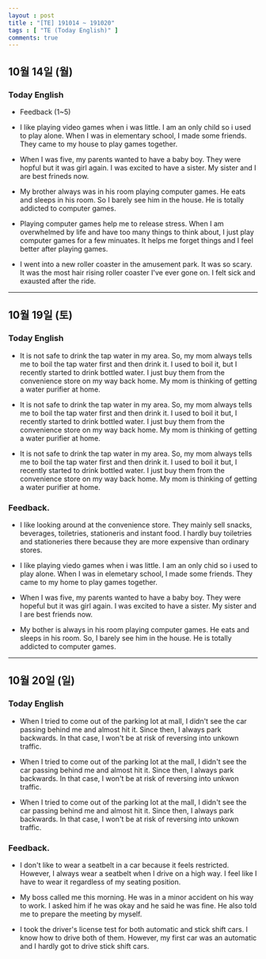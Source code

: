 ```yaml
---
layout : post
title : "[TE] 191014 ~ 191020"
tags : [ "TE (Today English)" ]
comments: true
---
```


## 10월 14일 (월)
### Today English
- Feedback (1~5)

- I like playing video games when i was little. I am an only child so i used to play alone. When I was in elementary school, I made some friends. They came to my house to play games together.

- When I was five, my parents wanted to have a baby boy. They were hopful but it was girl again. I was excited to have a sister. My sister and I are best frineds now.

- My brother always was in his room playing computer games. He eats and sleeps in his room. So I barely see him in the house. He is totally addicted to computer games.

- Playing computer games help me to release stress. When I am overwhelmed by life and have too many things to think about, I just play computer games for a few minuates. It helps me forget things and I feel better after playing games.

- I went into a new roller coaster in the amusement park. It was so scary. It was the most hair rising roller coaster I've ever gone on. I felt sick and exausted after the ride.

---

## 10월 19일 (토)
### Today English
- It is not safe to drink the tap water in my area. So, my mom always tells me to boil the tap water first and then drink it. I used to boil it, but I recently started to drink bottled water. I just buy them from the convenience store on my way back home. My mom is thinking of getting a water purifier at home.

- It is not safe to drink the tap water in my area. So, my mom always tells me to boil the tap water first and then drink it. I used to boil it but, I recently started to drink bottled water. I just buy them from the convenience store on my way back home. My mom is thinking of getting a water purifier at home.

- It is not safe to drink the tap water in my area. So, my mom always tells me to boil the tap water first and then drink it. I used to boil it but, I recently started to drink bottled water. I just buy them from the convenience store on my way back home. My mom is thinking of getting a water purifier at home.

### Feedback.
- I like looking around at the convenience store. They mainly sell snacks, beverages, toiletries, stationeris and instant food. I hardly buy toiletries and stationeries there because they are more expensive than ordinary stores.

- I like playing viedo games when i was little. I am an only chid so i used to play alone. When I was in elemetary school, I made some friends. They came to my home to play games together.

- When I was five, my parents wanted to have a baby boy. They were hopeful but it was girl again. I was excited to have a sister. My sister and I are best friends now.

- My bother is always in his room playing computer games. He eats and sleeps in his room. So, I barely see him in the house. He is totally addicted to computer games.

---

## 10월 20일 (일)
### Today English
- When I tried to come out of the parking lot at mall, I didn't see the car passing behind me and almost hit it. Since then, I always park backwards. In that case, I won't be at risk of reversing into unkown traffic.

- When I tried to come out of the parking lot at the mall, I didn't see the car passing behind me and almost hit it. Since then, I always park backwards. In that case, I won't be at risk of reversing into unkwon traffic.

- When I tried to come out of the parking lot at the mall, I didn't see the car passing behind me and almost hit it. Since then, I always park backwards. In that case, I won't be at risk of reversing into unkown traffic.

### Feedback.
- I don't like to wear a seatbelt in a car because it feels restricted. However, I always wear a seatbelt when I drive on a high way. I feel like I have to wear it regardless of my seating position.

- My boss called me this morning. He was in a minor accident on his way to work. I asked him if he was okay and he said he was fine. He also told me to prepare the meeting by myself.

- I took the driver's license test for both automatic and stick shift cars. I know how to drive both of them. However, my first car was an automatic and I hardly got to drive stick shift cars.   
